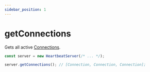 ```yaml
---
sidebar_position: 1
---
```


# getConnections

Gets all active [Connections](/docs/reference/connection/constructor).

```typescript title="/src/CustomConnection.ts"
const server = new HeartbeatServer(/* ... */);

server.getConnections(); // [Connection, Connection, Connection];
```
